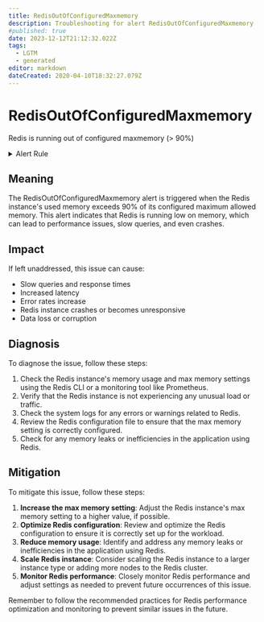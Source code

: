 ```yaml
---
title: RedisOutOfConfiguredMaxmemory
description: Troubleshooting for alert RedisOutOfConfiguredMaxmemory
#published: true
date: 2023-12-12T21:12:32.022Z
tags: 
  - LGTM
  - generated
editor: markdown
dateCreated: 2020-04-10T18:32:27.079Z
---
```


# RedisOutOfConfiguredMaxmemory

Redis is running out of configured maxmemory (> 90%)

<details>
  <summary>Alert Rule</summary>

{{% rule "redis/oliver006-redis-exporter.yml" "RedisOutOfConfiguredMaxmemory" %}}

{{% comment %}}

```yaml
alert: RedisOutOfConfiguredMaxmemory
expr: redis_memory_used_bytes / redis_memory_max_bytes * 100 > 90 and on(instance) redis_memory_max_bytes > 0
for: 2m
labels:
    severity: warning
annotations:
    summary: Redis out of configured maxmemory (instance {{ $labels.instance }})
    description: |-
        Redis is running out of configured maxmemory (> 90%)
          VALUE = {{ $value }}
          LABELS = {{ $labels }}
    runbook: https://github.com/srerun/prometheus-alerts/blob/main/content/runbooks/oliver006-redis-exporter/RedisOutOfConfiguredMaxmemory.md

```

{{% /comment %}}

</details>


## Meaning

The RedisOutOfConfiguredMaxmemory alert is triggered when the Redis instance's used memory exceeds 90% of its configured maximum allowed memory. This alert indicates that Redis is running low on memory, which can lead to performance issues, slow queries, and even crashes.

## Impact

If left unaddressed, this issue can cause:

* Slow queries and response times
* Increased latency
* Error rates increase
* Redis instance crashes or becomes unresponsive
* Data loss or corruption

## Diagnosis

To diagnose the issue, follow these steps:

1. Check the Redis instance's memory usage and max memory settings using the Redis CLI or a monitoring tool like Prometheus.
2. Verify that the Redis instance is not experiencing any unusual load or traffic.
3. Check the system logs for any errors or warnings related to Redis.
4. Review the Redis configuration file to ensure that the max memory setting is correctly configured.
5. Check for any memory leaks or inefficiencies in the application using Redis.

## Mitigation

To mitigate this issue, follow these steps:

1. **Increase the max memory setting**: Adjust the Redis instance's max memory setting to a higher value, if possible.
2. **Optimize Redis configuration**: Review and optimize the Redis configuration to ensure it is correctly set up for the workload.
3. **Reduce memory usage**: Identify and address any memory leaks or inefficiencies in the application using Redis.
4. **Scale Redis instance**: Consider scaling the Redis instance to a larger instance type or adding more nodes to the Redis cluster.
5. **Monitor Redis performance**: Closely monitor Redis performance and adjust settings as needed to prevent future occurrences of this issue.

Remember to follow the recommended practices for Redis performance optimization and monitoring to prevent similar issues in the future.